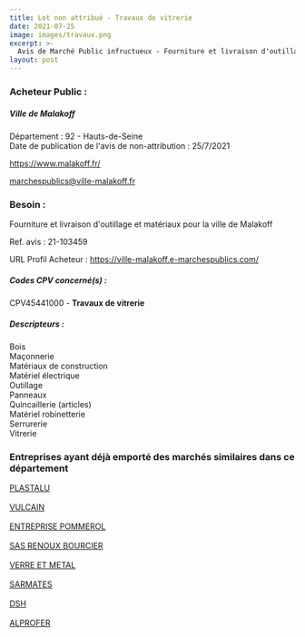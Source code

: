 ```yaml
---
title: Lot non attribué - Travaux de vitrerie
date: 2021-07-25
image: images/travaux.png
excerpt: >-
  Avis de Marché Public infructueux - Fourniture et livraison d'outillage et matériaux pour la ville de Malakoff
layout: post
---
```


### Acheteur Public :
##### Ville de Malakoff
Département : 92 - Hauts-de-Seine<br/>
Date de publication de l'avis de non-attribution : 25/7/2021


https://www.malakoff.fr/

marchespublics@ville-malakoff.fr


### Besoin :

Fourniture et livraison d'outillage et matériaux pour la ville de Malakoff

Ref. avis : 21-103459

URL Profil Acheteur : https://ville-malakoff.e-marchespublics.com/

##### Codes CPV concerné(s) :
CPV45441000 - **Travaux de vitrerie** <br/>

##### Descripteurs :
Bois <br/>
Maçonnerie <br/>
Matériaux de construction <br/>
Matériel électrique <br/>
Outillage <br/>
Panneaux <br/>
Quincaillerie (articles) <br/>
Matériel robinetterie <br/>
Serrurerie <br/>
Vitrerie <br/>

### Entreprises ayant déjà emporté des marchés similaires dans ce département
<a href="/entreprise-550/siren-350355574">PLASTALU</a><br/><br/>
<a href="/entreprise-558/siren-421595786">VULCAIN</a><br/><br/>
<a href="/entreprise-559/siren-429128002">ENTREPRISE POMMEROL</a><br/><br/>
<a href="/entreprise-569/siren-511021032">SAS RENOUX BOURCIER</a><br/><br/>
<a href="/entreprise-572/siren-552126807">VERRE ET METAL</a><br/><br/>
<a href="/entreprise-577/siren-808412548">SARMATES</a><br/><br/>
<a href="/entreprise-578/siren-812968972">DSH</a><br/><br/>
<a href="/entreprise-581/siren-841572902">ALPROFER</a><br/><br/>
